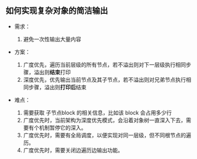 ## 如何实现复杂对象的简洁输出
- 需求：
    1. 避免一次性输出大量内容

- 方案：
    1. 广度优先，遍历当前层级的所有节点，若不溢出则对下一层级执行相同步骤，溢出则**结束**打印
    1. 深度优先，优先输出当前节点及其子节点，若不溢出则对兄弟节点执行相同步骤，溢出则**打印后**结束
- 难点：
    1. 需要获取 子节点block 的相关信息，比如该 block 会占用多少行
    1. 广度优先时，当前架构为深度优先模式，会沿着对象树一直深入下去，需要有个机制暂停它的深入。
    1. 广度优先时，需要有全局调度，以便实现对同一层级，但不同根节点的遍历。
    1. 广度优先时，需要关闭边遍历边输出功能。
